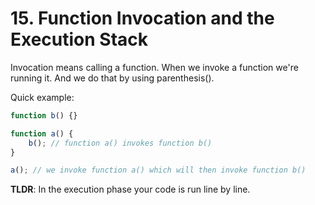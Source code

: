 # 15. Function Invocation and the Execution Stack

Invocation means calling a function. When we invoke a function we're running it. And we do that by using parenthesis().

Quick example:

```js
function b() {}

function a() {
    b(); // function a() invokes function b()
}

a(); // we invoke function a() which will then invoke function b()
```

**TLDR**: In the execution phase your code is run line by line.
